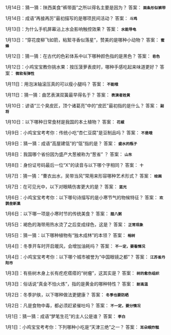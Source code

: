 1月14日：猜一猜：陕西美食“裤带面”之所以得名主要是因为？ 答案： **`面条形似裤带`**

1月14日：成语“再接再厉”最初描写的是哪项民间活动？ 答案： **`斗鸡`**

1月13日：为什么手机屏幕沾上水会影响触控效果？ 答案： **`水能导电`**

1月13日：“穿花度柳飞如箭，粘絮寻香似落星”，赞美的是哪种小动物？ 答案： **`蜜蜂`**

1月12日：猜一猜：在古代的色彩体系中以下哪种颜色指的是黑色？ 答案： **`皂色`**

1月12日：小鸡宝宝教你挑水果：按压菠萝表皮时，哪种手感吃起来味道更好？ 答案： **`微软有弹性`**

1月11日：用泡沫轴滚压真的可以瘦小腿吗？ 答案： **`不能哦`**

1月11日：猜一猜：曲艺表演双簧最早得名于？ 答案： **`表演者姓黄`**

1月10日：谚语“三个臭皮匠，顶个诸葛亮”中的“皮匠”最初指的是什么？ 答案： **`副将`**

1月10日：以下哪种日常食材是我国的本土植物？ 答案： **`花椒`**

1月9日：小鸡宝宝考考你：传统小吃“杏仁豆腐”是豆制品吗？ 答案： **`不是哦`**

1月9日：猜一猜：成语“高屋建瓴”的“瓴”指的是？ 答案： **`盛水的瓶子`**

1月8日：我国哪个省份因为盛产大葱被称为“葱省” ？ 答案： **`山东`**

1月8日：身份证号码最后一位“X”的读音与以下哪个字相同？ 答案： **`十`**

1月7日：猜一猜：“曹衣出水，吴带当风”常用来形容哪种艺术形式？ 答案： **`绘画`**

1月7日：在可见光中，以下对眼睛伤害更大的是？ 答案： **`蓝光`**

1月6日：小鸡宝宝考考你：以下哪句诗描写的是小寒节气的物候特征？ 答案： **`欢鹊垒新巢`**

1月6日：以下哪一项是小寒时节的传统美食？ 答案： **`腊八粥`**

1月5日：褐色的海带用热水烫了之后变成绿色，这是？ 答案： **`正常现象`**

1月5日：猜一猜：以下哪种植物有“独木成林”的本领？ 答案： **`榕树`**

1月4日：冬季开车时开启暖风，会增加油耗吗？ 答案： **`不一定，要看情况`**

1月4日：小鸡宝宝考考你：以下哪个城市被誉为“中国眼镜之都”？ 答案： **`江苏省丹阳市`**

1月3日：有些树木身上长有疙疙瘩瘩的“树瘤”，这其实是？ 答案： **`树的愈伤组织`**

1月3日：俗话说“真金不怕火炼”，指的是黄金的哪种特性？ 答案： **`耐高温`**

1月2日：冬季护肤，以下哪种做法更健康？ 答案： **`冬季也要防晒`**

1月2日：凡是食物中毒，都必须赶紧催吐吗？ 答案： **`不一定，要分情况`**

1月1日：猜一猜：成语“梦笔生花”的主人公是谁？ 答案： **`李白`**

1月1日：小鸡宝宝考考你：下列哪种小吃是“天津三绝”之一？ 答案： **`耳朵眼炸糕`**